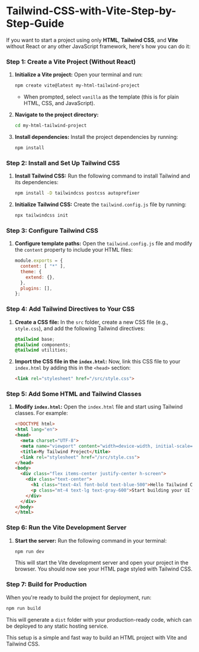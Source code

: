 # Tailwind-CSS-with-Vite-Step-by-Step-Guide

If you want to start a project using only **HTML**, **Tailwind CSS**, and **Vite** without React or any other JavaScript framework, here's how you can do it:

### Step 1: Create a Vite Project (Without React)
1. **Initialize a Vite project:**
   Open your terminal and run:
   ```bash
   npm create vite@latest my-html-tailwind-project
   ```
   - When prompted, select `vanilla` as the template (this is for plain HTML, CSS, and JavaScript).

2. **Navigate to the project directory:**
   ```bash
   cd my-html-tailwind-project
   ```

3. **Install dependencies:**
   Install the project dependencies by running:
   ```bash
   npm install
   ```

### Step 2: Install and Set Up Tailwind CSS
1. **Install Tailwind CSS:**
   Run the following command to install Tailwind and its dependencies:
   ```bash
   npm install -D tailwindcss postcss autoprefixer
   ```

2. **Initialize Tailwind CSS:**
   Create the `tailwind.config.js` file by running:
   ```bash
   npx tailwindcss init
   ```

### Step 3: Configure Tailwind CSS
1. **Configure template paths:**
   Open the `tailwind.config.js` file and modify the `content` property to include your HTML files:
   ```js
   module.exports = {
     content: [ "*" ],
     theme: {
       extend: {},
     },
     plugins: [],
   };
   ```

### Step 4: Add Tailwind Directives to Your CSS
1. **Create a CSS file:**
   In the `src` folder, create a new CSS file (e.g., `style.css`), and add the following Tailwind directives:
   ```css
   @tailwind base;
   @tailwind components;
   @tailwind utilities;
   ```

2. **Import the CSS file in the `index.html`:**
   Now, link this CSS file to your `index.html` by adding this in the `<head>` section:
   ```html
   <link rel="stylesheet" href="/src/style.css">
   ```

### Step 5: Add Some HTML and Tailwind Classes
1. **Modify `index.html`:**
   Open the `index.html` file and start using Tailwind classes. For example:
   ```html
   <!DOCTYPE html>
   <html lang="en">
   <head>
     <meta charset="UTF-8">
     <meta name="viewport" content="width=device-width, initial-scale=1.0">
     <title>My Tailwind Project</title>
     <link rel="stylesheet" href="/src/style.css">
   </head>
   <body>
     <div class="flex items-center justify-center h-screen">
       <div class="text-center">
         <h1 class="text-4xl font-bold text-blue-500">Hello Tailwind CSS!</h1>
         <p class="mt-4 text-lg text-gray-600">Start building your UI with Vite and Tailwind CSS.</p>
       </div>
     </div>
   </body>
   </html>
   ```

### Step 6: Run the Vite Development Server
1. **Start the server:**
   Run the following command in your terminal:
   ```bash
   npm run dev
   ```
   This will start the Vite development server and open your project in the browser. You should now see your HTML page styled with Tailwind CSS.

### Step 7: Build for Production
When you're ready to build the project for deployment, run:
```bash
npm run build
```
This will generate a `dist` folder with your production-ready code, which can be deployed to any static hosting service.

This setup is a simple and fast way to build an HTML project with Vite and Tailwind CSS.
